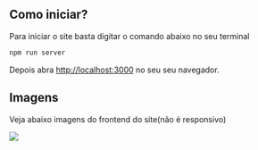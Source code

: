 
## Como iniciar?
Para iniciar o site basta digitar o comando abaixo no seu terminal

```bash
npm run server
```

Depois abra [http://localhost:3000](http://localhost:3000) no seu seu navegador.

## Imagens
Veja abaixo imagens do frontend do site(não é responsivo)

 <img src="https://imgur.com/undefined" style="max-width: 100%" />
